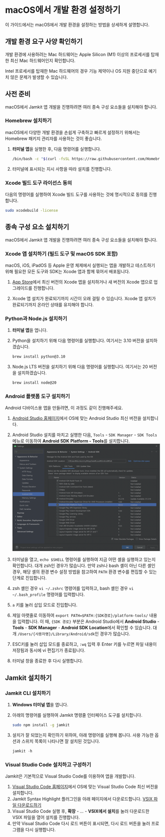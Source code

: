 # macOS에서 개발 환경 설정하기

이 가이드에서는 macOS에서 개발 환경을 설정하는 방법을 상세하게 설명합니다.

## 개발 환경 요구 사양 확인하기

개발 환경에 사용하려는 Mac 하드웨어는 Apple Silicon (M1) 이상의 프로세서를 탑재한 최신 Mac 하드웨어인지 확인합니다.

Intel 프로세서를 탑재한 Mac 하드웨어의 경우 기능 제약이나 OS 지원 중단으로 예기치 않은 문제가 발생할 수 있습니다.

## 사전 준비

macOS에서 Jamkit 앱 개발을 진행하려면 여러 종속 구성 요소들을 설치해야 합니다.

### Homebrew 설치하기

macOS에서 다양한 개발 환경을 손쉽게 구축하고 빠르게 설정하기 위해서는 Homebrew 패키지 관리자를 사용하는 것이 좋습니다.

1. **터미널 앱**을 실행한 후, 다음 명령어를 실행합니다.

    ```zsh
    /bin/bash -c "$(curl -fsSL https://raw.githubusercontent.com/Homebrew/install/HEAD/install.sh)"
    ```

1. 터미널에 표시되는 지시 사항을 따라 설치를 진행합니다.

### Xcode 빌드 도구 라이선스 동의

다음의 명령어를 실행하여 Xcode 빌드 도구를 사용하는 것에 명시적으로 동의를 진행합니다.

```zsh
sudo xcodebuild -license
```

## 종속 구성 요소 설치하기

macOS에서 Jamkit 앱 개발을 진행하려면 여러 종속 구성 요소들을 설치해야 합니다.

### Xcode 앱 설치하기 (빌드 도구 및 macOS SDK 포함)

macOS, iOS, iPadOS 등 Apple 운영 체제에서 실행되는 앱을 개발하고 테스트하기 위해 필요한 모든 도구와 SDK는 Xcode 앱과 함께 묶어서 배포됩니다.

1. [App Store](https://apps.apple.com/kr/app/xcode/id497799835)에서 최신 버전의 Xcode 앱을 설치하거나 새 버전의 Xcode 앱으로 업그레이드를 진행합니다.

1. Xcode 앱 설치가 완료되기까지 시간이 오래 걸릴 수 있습니다. Xcode 앱 설치가 완료되기까지 온라인 상태를 유지해야 합니다.

### Python과 Node.js 설치하기

1. **터미널 앱**을 엽니다.

1. Python을 설치하기 위해 다음 명령어를 실행합니다. 여기서는 3.10 버전을 설치하겠습니다.

    ```zsh
    brew install python@3.10
    ```

1. Node.js LTS 버전을 설치하기 위해 다음 명령어를 실행합니다. 여기서는 20 버전을 설치하겠습니다.

    ```zsh
    brew install node@20
    ```

### Android 플랫폼 도구 설치하기

Android 디바이스용 앱을 만들려면, 이 과정도 같이 진행해주세요.

1. [Android Studio 홈페이지](https://developer.android.com/studio?hl=ko)에서 OS에 맞는 Android Studio 최신 버전을 설치합니다.

1. Android Studio 설치를 마치고 실행한 다음, `Tools` - `SDK Manager` - `SDK Tools` 메뉴로 이동하여 **Android SDK Platform - Tools**를 설치합니다.
   ![](images/android-studio-sdk-platform-tools.png)

1. 터미널을 열고, `echo $SHELL` 명령어를 실행하여 지금 어떤 셸을 실행하고 있는지 확인합니다. 대개 zsh인 경우가 많습니다. 만약 zsh나 bash 셸이 아닌 다른 셸인 경우, 해당 셸의 환경 변수 설정 방법을 참고하여 `PATH` 환경 변수를 편집할 수 있는 단계로 진입합니다.

1. zsh 셸인 경우 `vi ~/.zshrc` 명령어를 입력하고, bash 셸인 경우 `vi ~/.bash_profile` 명령어를 입력합니다.

1. `a` 키를 눌러 삽입 모드로 진입합니다.

1. 제일 아랫줄로 이동하여 `export PATH=$PATH:{SDK경로}/platform-tools/` 내용을 입력합니다. 이 때, `{SDK 경로}` 부분은 Android Studio에서 **Android Studio** - **Tools** - **SDK Manager** - **Android SDK Location**에서 확인할 수 있습니다. 대개 `/Users/{사용자명}/Library/Android/sdk`인 경우가 많습니다.

1. ESC키를 눌러 삽입 모드를 종료하고, `:wq` 입력 후 Enter 키를 누르면 파일 내용이 저장됨과 동시에 vi 편집기가 종료됩니다.

1. 터미널 창을 종료한 후 다시 실행합니다.

## Jamkit 설치하기

### Jamkit CLI 설치하기

1. **Windows 터미널 앱**을 엽니다.

1. 아래의 명령어를 실행하여 Jamkit 명령줄 인터페이스 도구를 설치합니다.

    ```zsh
    sudo npm install -g jamkit
    ```

1. 설치가 잘 되었는지 확인하기 위하여, 아래 명령어를 실행해 봅니다. 사용 가능한 옵션과 스위치 목록이 나타나면 잘 설치된 것입니다.

    ```powershell
    jamkit -h
    ```

### Visual Studio Code 설치하고 구성하기

Jamkit은 기본적으로 Visual Studio Code를 이용하여 앱을 개발합니다.

1. [Visual Studio Code 홈페이지](https://code.visualstudio.com/download)에서 OS에 맞는 Visual Studio Code 최신 버전을 설치합니다.
1. Jamkit Syntax Highlight 플러그인을 아래 페이지에서 다운로드합니다.
   [VSIX 파일 다운로드하기](/releases)
1. Visual Studio Code 실행 후, **확장** - *...* - **VSIX에서 설치**를 눌러 다운로드한 VSIX 파일을 열어 설치를 진행합니다.
1. 만약 Visual Studio Code 다시 로드 버튼이 표시되면, 다시 로드 버튼을 눌러 프로그램을 다시 실행합니다.
